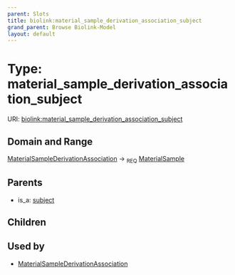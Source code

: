 ```yaml
---
parent: Slots
title: biolink:material_sample_derivation_association_subject
grand_parent: Browse Biolink-Model
layout: default
---
```


# Type: material_sample_derivation_association_subject




URI: [biolink:material_sample_derivation_association_subject](https://w3id.org/biolink/vocab/material_sample_derivation_association_subject)

## Domain and Range

[MaterialSampleDerivationAssociation](MaterialSampleDerivationAssociation.md) ->  <sub>REQ</sub> [MaterialSample](MaterialSample.md)

## Parents

 *  is_a: [subject](subject.md)

## Children


## Used by

 * [MaterialSampleDerivationAssociation](MaterialSampleDerivationAssociation.md)
